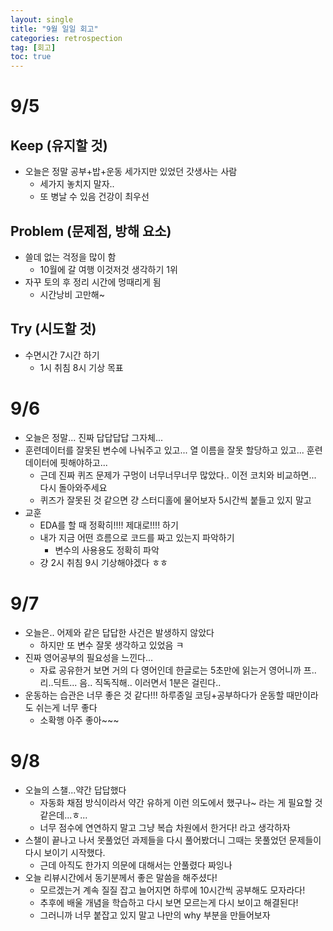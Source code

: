 ```yaml
---
layout: single
title: "9월 일일 회고"
categories: retrospection
tag: [회고]
toc: true
---
```



# 9/5

## Keep (유지할 것)

- 오늘은 정말 공부+밥+운동 세가지만 있었던 갓생사는 사람
  - 세가지 놓치지 말자..
  - 또 병날 수 있음 건강이 최우선

## Problem (문제점, 방해 요소)

- 쓸데 없는 걱정을 많이 함
  - 10월에 갈 여행 이것저것 생각하기 1위
- 자꾸 토의 후 정리 시간에 멍때리게 됨
  - 시간낭비 고만해~


## Try (시도할 것)

- 수면시간 7시간 하기
  - 1시 취침 8시 기상 목표









# 9/6

- 오늘은 정말... 진짜 답답답답 그자체...
- 훈련데이터를 잘못된 변수에 나눠주고 있고... 열 이름을 잘못 할당하고 있고... 훈련데이터에 핏해야하고...
  - 근데 진짜 퀴즈 문제가 구멍이 너무너무너무 많았다.. 이전 코치와 비교하면... 다시 돌아와주세요
  - 퀴즈가 잘못된 것 같으면 걍 스터디홀에 물어보자 5시간씩 붙들고 있지 말고
- 교훈
  - EDA를 할 때 정확히!!!! 제대로!!!! 하기
  - 내가 지금 어떤 흐름으로 코드를 짜고 있는지 파악하기
    - 변수의 사용용도 정확히 파악
  - 걍 2시 취침 9시 기상해야겠다 ㅎㅎ









# 9/7

- 오늘은.. 어제와 같은 답답한 사건은 발생하지 않았다
  - 하지만 또 변수 잘못 생각하고 있었음 ㅋ
- 진짜 영어공부의 필요성을 느낀다...
  - 자료 공유한거 보면 거의 다 영어인데 한글로는 5초만에 읽는거 영어니까 프..리..딕트... 음.. 직독직해.. 이러면서 1분은 걸린다..
- 운동하는 습관은 너무 좋은 것 같다!!! 하루종일 코딩+공부하다가 운동할 때만이라도 쉬는게 너무 좋다
  - 소확행 아주 좋아~~~







# 9/8

- 오늘의 스챌...약간 답답했다
  - 자동화 채점 방식이라서 약간 유하게 이런 의도에서 했구나~ 라는 게 필요할 것 같은데...ㅎ...
  - 너무 점수에 연연하지 말고 그냥 복습 차원에서 한거다! 라고 생각하자
- 스챌이 끝나고 나서 못풀었던 과제들을 다시 풀어봤더니 그때는 못풀었던 문제들이 다시 보이기 시작했다.
  - 근데 아직도 한가지 의문에 대해서는 안풀렸다 짜잉나
- 오늘 리뷰시간에서 동기분께서 좋은 말씀을 해주셨다! 
  - 모르겠는거 계속 질질 잡고 늘어지면 하루에 10시간씩 공부해도 모자라다!
  - 추후에 배울 개념을 학습하고 다시 보면 모르는게 다시 보이고 해결된다!
  - 그러니까 너무 붙잡고 있지 말고 나만의 why 부분을 만들어보자
